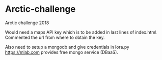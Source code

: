# Arctic-challenge
Arctic challenge 2018

Would need a maps API key which is to be added in last lines of index.html. Commented the url from where to obtain the key.

Also need to setup a mongodb and give credentials in lora.py https://mlab.com provides free mongo service (DBaaS).